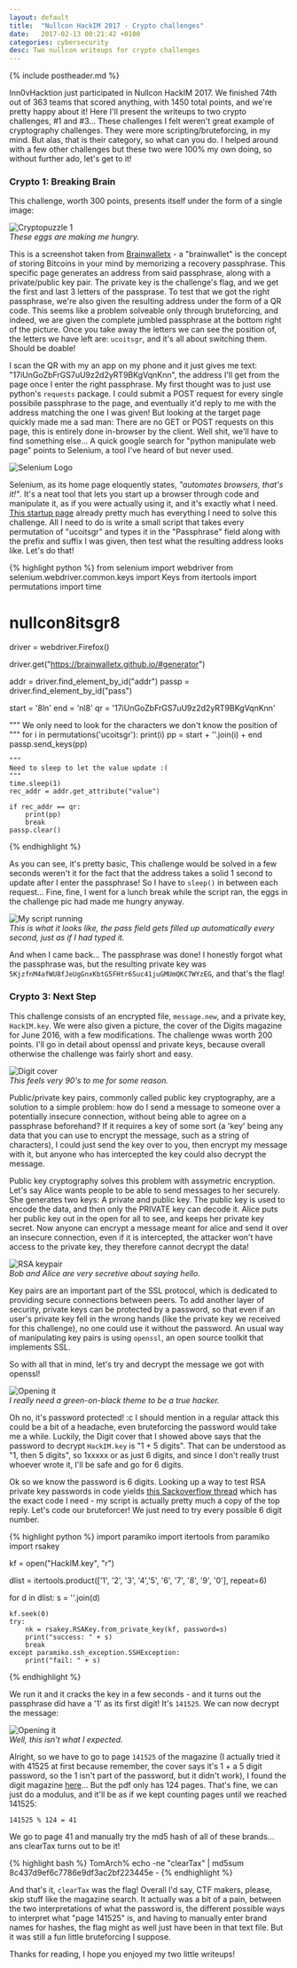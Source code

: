 ```yaml
---
layout: default
title:  "Nullcon HackIM 2017 - Crypto challenges"
date:   2017-02-13 00:21:42 +0100
categories: cybersecurity
desc: Two nullcon writeups for crypto challenges
---
```


{% include postheader.md %}

Inn0vHacktion just participated in Nullcon HackIM 2017. We finished 74th out of 363 teams that scored anything, with 1450 total points, and we're pretty happy about it! Here I'll present the writeups to two crypto challenges, #1 and #3... These challenges I felt weren't great example of cryptography challenges. They were more scripting/bruteforcing, in my mind. But alas, that is their category, so what can you do. I helped around with a few other challenges but these two were 100% my own doing, so without further ado, let's get to it!

<h3 id="BBrain">Crypto 1: Breaking Brain</h3>

This challenge, worth 300 points, presents itself under the form of a single image:

![Cryptopuzzle 1]({{site.url}}/assets/NC17_1.png)
<br>*These eggs are making me hungry.*

This is a screenshot taken from [Brainwalletx](https://brainwalletx.github.io/#generator) - a "brainwallet" is the concept of storing Bitcoins in your mind by memorizing a recovery passphrase. This specific page generates an address from said passphrase, along with a private/public key pair. The private key is the challenge's flag, and we get the first and last 3 letters of the passprase. To test that we got the right passphrase, we're also given the resulting address under the form of a QR code. This seems like a problem solveable only through bruteforcing, and indeed, we are given the complete jumbled passphrase at the bottom right of the picture. Once you take away the letters we can see the position of, the letters we have left are: `ucoitsgr`, and it's all about switching them. Should be doable!

I scan the QR with my an app on my phone and it just gives me text: "17iUnGoZbFrGS7uU9z2d2yRT9BKgVqnKnn", the address I'll get from the page once I enter the right passphrase. My first thought was to just use python's `requests` package. I could submit a POST request for every single possibile passphrase to the page, and eventually it'd reply to me with the address matching the one I was given! But looking at the target page quickly made me a sad man: There are no GET or POST requests on this page, this is entirely done in-browser by the client. Well shit, we'll have to find something else... A quick google search for "python manipulate web page" points to Selenium, a tool I've heard of but never used.

![Selenium Logo]({{site.url}}/assets/selenium1.jpg)

Selenium, as its home page eloquently states, *"automates browsers, that's it!"*. It's a neat tool that lets you start up a browser through code and manipulate it, as if you were actually using it, and it's exactly what I need. [This startup page](http://selenium-python.readthedocs.io/getting-started.html) already pretty much has everything I need to solve this challenge. All I need to do is write a small script that takes every permutation of "ucoitsgr" and types it in the "Passphrase" field along with the prefix and suffix I was given, then test what the resulting address looks like. Let's do that!

{% highlight python %}
from selenium import webdriver
from selenium.webdriver.common.keys import Keys
from itertools import permutations
import time

# nullcon8itsgr8

driver = webdriver.Firefox()

driver.get("https://brainwalletx.github.io/#generator")

addr = driver.find_element_by_id("addr")
passp = driver.find_element_by_id("pass")

start = '8ln'
end = 'nl8'
qr = '17iUnGoZbFrGS7uU9z2d2yRT9BKgVqnKnn'

"""
We only need to look for the characters we don't know the position of
"""
for i in permutations('ucoitsgr'):
    print(i)
    pp = start + ''.join(i) + end
    passp.send_keys(pp)

    """
    Need to sleep to let the value update :(
    """
    time.sleep(1)
    rec_addr = addr.get_attribute("value")

    if rec_addr == qr:
        print(pp)
        break
    passp.clear()
{% endhighlight %}

As you can see, it's pretty basic, This challenge would be solved in a few seconds weren't it for the fact that the address takes a solid 1 second to update after I enter the passphrase! So I have to `sleep()` in between each request... Fine, fine, I went for a lunch break while the script ran, the eggs in the challenge pic had made me hungry anyway.

![My script running]({{site.url}}/assets/NC17_2.png)
<br>*This is what it looks like, the pass field gets filled up automatically every second, just as if I had typed it.*

And when I came back... The passphrase was done! I honestly forgot what the passphrase was, but the resulting private key was `5KjzfnM4afWU8fJeUgGnxKbtG5FHtr6Suc41juGMUmQKC7WYzEG`, and that's the flag!

<h3 id="NStep">Crypto 3: Next Step</h3>

This challenge consists of an encrypted file, `message.new`, and a private key, `HackIM.key`. We were also given a picture, the cover of the Digits magazine for June 2016, with a few modifications. The challenge wwas worth 200 points. I'll go in detail about openssl and private keys, because overall otherwise the challenge was fairly short and easy.

![Digit cover]({{site.url}}/assets/DigitCover.png)
<br>*This feels very 90's to me for some reason.*

Public/private key pairs, commonly called public key cryptography, are a solution to a simple problem: how do I send a message to someone over a potentially insecure connection, without being able to agree on a passphrase beforehand? If it requires a key of some sort (a 'key' being any data that you can use to encrypt the message, such as a string of characters), I could just send the key over to you, then encrypt my message with it, but anyone who has intercepted the key could also decrypt the message.

Public key cryptography solves this problem with assymetric encryption. Let's say Alice wants people to be able to send messages to her securely. She generates two keys: A private and public key. The public key is used to encode the data, and then only the PRIVATE key can decode it. Alice puts her public key out in the open for all to see, and keeps her private key secret. Now anyone can encrypt a message meant for alice and send it over an insecure connection, even if it is intercepted, the attacker won't have access to the private key, they therefore cannot decrypt the data!

![RSA keypair](https://upload.wikimedia.org/wikipedia/commons/thumb/f/f9/Public_key_encryption.svg/250px-Public_key_encryption.svg.png)
<br>*Bob and Alice are very secretive about saying hello.*

Key pairs are an important part of the SSL protocol, which is dedicated to providing secure connections between peers. To add another layer of security, private keys can be protected by a password, so that even if an user's private key fell in the wrong hands (like the private key we received for this challenge), no one could use it without the password. An usual way of manipulating key pairs is using `openssl`, an open source toolkit that implements SSL.

So with all that in mind, let's try and decrypt the message we got with openssl!

![Opening it]({{site.url}}/assets/openssl.png)
<br>*I really need a green-on-black theme to be a true hacker.*

Oh no, it's password protected! :c I should mention in a regular attack this could be a bit of a headache, even bruteforcing the password would take me a while. Luckily, the Digit cover that I showed above says that the password to decrypt `HackIM.key` is "1 + 5 digits". That can be understood as "1, then 5 digits", so 1xxxxx or as just 6 digits, and since I don't really trust whoever wrote it, I'll be safe and go for 6 digits.

Ok so we know the password is 6 digits. Looking up a way to test RSA private key passwords in code yields [this Sackoverflow thread](http://stackoverflow.com/questions/41766417/verify-the-passphrase-for-rsa-private-key) which has the exact code I need - my script is actually pretty much a copy of the top reply. Let's code our bruteforcer! We just need to try every possible 6 digit number.

{% highlight python %}
import paramiko
import itertools
from paramiko import rsakey

kf = open("HackIM.key", "r")

dlist = itertools.product(['1', '2', '3', '4','5', '6',
                           '7', '8', '9', '0'], repeat=6)

for d in dlist:
    s = ''.join(d)

    kf.seek(0)
    try:
        nk = rsakey.RSAKey.from_private_key(kf, password=s)
        print("success: " + s)
        break
    except paramiko.ssh_exception.SSHException:
        print("fail: " + s)
{% endhighlight %}

We run it and it cracks the key in a few seconds - and it turns out the passphrase did have a '1' as its first digit! It's `141525`. We can now decrypt the message:

![Opening it]({{site.url}}/assets/openssl2.png)
<br>*Well, this isn't what I expected.*

Alright, so we have to go to page `141525` of the magazine (I actually tried it with 41525 at first because remember, the cover says it's 1 + a 5 digit password, so the 1 isn't part of the password, but it didn't work), I found the digit magazine [here](https://www.pdf-archive.com/2016/06/04/digit-june-2016/digit-june-2016.pdf)... But the pdf only has 124 pages. That's fine, we can just do a modulus, and it'll be as if we kept counting pages until we reached 141525:

`141525 % 124 = 41`

We go to page 41 and manually try the md5 hash of all of these brands... ans clearTax turns out to be it!

{% highlight bash %}
TomArch% echo -ne "clearTax" | md5sum 
8c437d9ef6c7786e9df3ac2bf223445e  -
{% endhighlight %}

And that's it, `clearTax` was the flag! Overall I'd say, CTF makers, please, skip stuff like the magazine search. It actually was a bit of a pain, between the two interpretations of what the password is, the different possible ways to interpret what "page 141525" is, and having to manually enter brand names for hashes, the flag might as well just have been in that text file. But it was still a fun little bruteforcing I suppose.

Thanks for reading, I hope you enjoyed my two little writeups!